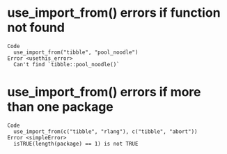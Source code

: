 # use_import_from() errors if function not found

    Code
      use_import_from("tibble", "pool_noodle")
    Error <usethis_error>
      Can't find `tibble::pool_noodle()`

# use_import_from() errors if more than one package

    Code
      use_import_from(c("tibble", "rlang"), c("tibble", "abort"))
    Error <simpleError>
      isTRUE(length(package) == 1) is not TRUE

